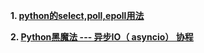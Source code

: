 **1. [python的select,poll,epoll用法](http://zhouxi2010.iteye.com/blog/1387893)**

**2. [Python黑魔法 --- 异步IO（ asyncio） 协程](http://python.jobbole.com/87310/)**
